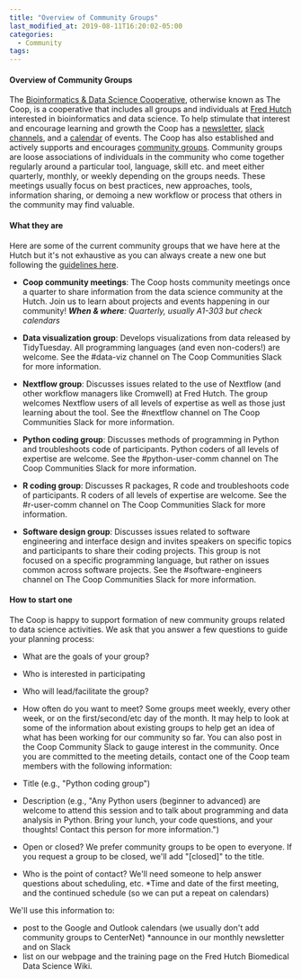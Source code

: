 ```yaml
---
title: "Overview of Community Groups"
last_modified_at: 2019-08-11T16:20:02-05:00
categories:
  - Community
tags:
---
```


#### Overview of Community Groups

The [Bioinformatics & Data Science Cooperative](https://research.fhcrc.org/coop/en.html), otherwise known as The Coop, is a cooperative that includes all groups and individuals at [Fred Hutch](https://www.fredhutch.org/en.html) interested in bioinformatics and data science. To help stimulate that interest and encourage learning and growth the Coop has a [newsletter](https://research.fhcrc.org/coop/en/newsletter.html), [slack channels](_posts/_drafts/DRAFT_2019-11-07-post-Slack.md), and a [calendar](https://fredhutch.github.io/FHBig/calendar/) of events. The Coop has also established and actively supports and encourages [community groups](https://research.fhcrc.org/coop/en/community/hosted-groups.html). Community groups are loose associations of individuals in the community who come together regularly around a particular tool, language, skill etc. and meet either quarterly, monthly, or weekly depending on the groups needs. These meetings usually focus on best practices, new approaches, tools, information sharing, or demoing a new workflow or process that others in the community may find valuable.

#### What they are

Here are some of the current community groups that we have here at the Hutch but it's not exhaustive as you can always create a new one but following the [guidelines here](.../2010-01-07-post-overview_community_group#how-to-start-one).

- **Coop community meetings**: The Coop hosts community meetings once a quarter to share information from the data science community at the Hutch. Join us to learn about projects and events happening in our community! _**When & where**: Quarterly, usually A1-303 but check calendars_

- **Data visualization group**: Develops visualizations from data released by TidyTuesday. All programming languages (and even non-coders!) are welcome. See the #data-viz channel on The Coop Communities Slack for more information.

- **Nextflow group**: Discusses issues related to the use of Nextflow (and other workflow managers like Cromwell) at Fred Hutch. The group welcomes Nextflow users of all levels of expertise as well as those just learning about the tool. See the #nextflow channel on The Coop Communities Slack for more information.

- **Python coding group**: Discusses methods of programming in Python and troubleshoots code of participants. Python coders of all levels of expertise are welcome. See the #python-user-comm channel on The Coop Communities Slack for more information.

- **R coding group**: Discusses R packages, R code and troubleshoots code of participants. R coders of all levels of expertise are welcome. See the #r-user-comm channel on The Coop Communities Slack for more information.

- **Software design group**: Discusses issues related to software engineering and interface design and invites speakers on specific topics and participants to share their coding projects. This group is not focused on a specific programming language, but rather on issues common across software projects. See the #software-engineers channel on The Coop Communities Slack for more information.

#### How to start one

The Coop is happy to support formation of new community groups related to data science activities. We ask that you answer a few questions to guide your planning process:

* What are the goals of your group?
* Who is interested in participating
* Who will lead/facilitate the group?
* How often do you want to meet? Some groups meet weekly, every other week, or on the first/second/etc day of the month.
It may help to look at some of the information about existing groups to help get an idea of what has been working for our community so far. You can also post in the Coop Community Slack to gauge interest in the community. Once you are committed to the meeting details, contact one of the Coop team members with the following information:

* Title (e.g., "Python coding group")
* Description (e.g., "Any Python users (beginner to advanced) are welcome to attend this session and to talk about programming and data analysis in Python. Bring your lunch, your code questions, and your thoughts! Contact this person for more information.")
* Open or closed? We prefer community groups to be open to everyone. If you request a group to be closed, we'll add "[closed]" to the title.
* Who is the point of contact? We'll need someone to help answer questions about scheduling, etc.
*Time and date of the first meeting, and the continued schedule (so we can put a repeat on calendars)

We'll use this information to:

* post to the Google and Outlook calendars (we usually don't add community groups to CenterNet)
*announce in our monthly newsletter and on Slack
* list on our webpage and the training page on the Fred Hutch Biomedical Data Science Wiki.

